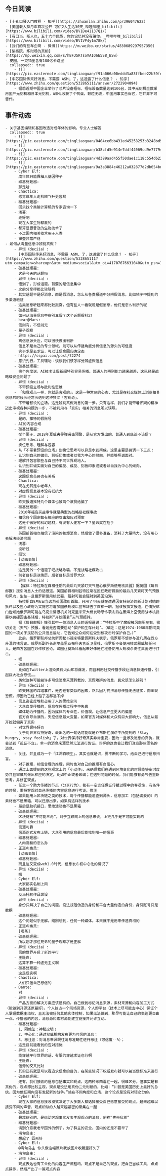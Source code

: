 ## 今日阅读
	- [十孔口琴入门教程 - 知乎](https://zhuanlan.zhihu.com/p/396047622)
	- [美国载人探月车首次公开 可供2人生活30天_哔哩哔哩_bilibili](https://www.bilibili.com/video/BV1De41137Q1/)
	- [有口当，斯人也，五十六个民族，你的记忆并没有骗你。_哔哩哔哩_bilibili](https://www.bilibili.com/video/BV1VP4y1m78k/)
	- [我们的有些车企啊 - 微博](https://m.weibo.cn/status/4830689297957350)
	- [梨泰院，炼狱场的真相](https://mp.weixin.qq.com/s/hBFJSRTsoVAIO6E5S8_BSw)
	- 梗图，一克铀里含有180亿卡路里
	  collapsed:: true
		- ![](https://pic.easternote.com/tingliaoguan/f91a066a00eddd3a83ffbee22b59fc2.jpg)
	- [中芯国际传来好消息，不需要 ASML 了，这透露了什么信息？ - 知乎](https://www.zhihu.com/question/532865111/answer/2722904094)
		- 据悉近期中国企业举行了芯片设备招标，招标设备数量达到106台，其中光刻机全数采用国产光刻机和日本光刻机，ASML收获了个鸭蛋，颗粒无收，中国用事实告诉它，它并非不可替代。
## 事件动态
	- 关于基因编辑和基因改造对成年体的影响，专业人士解答
	  collapsed:: true
		- ![](https://pic.easternote.com/tingliaoguan/0404ce6bb431ed45258253b3248bd914_.jpg)
		- ![](https://pic.easternote.com/tingliaoguan/b38cfd5e914e7ddf44069cd9e7779477_.jpg)
		- ![](https://pic.easternote.com/tingliaoguan/4d389aad455f50dae1c118c554d623fe_.jpg)
		- ![](https://pic.easternote.com/tingliaoguan/9a3a3884c46212a032877d2db654bd6b_.jpg)
		- Cyber Elf:
		  成年体只能靠植入基因种子
		- 碳基处理器:
		  那是啥
		- Chaotica:
		  感觉成年人走机械飞升更容易
		- 碳基处理器:
		  回头找个类脑计算机的专家咨询一下
		- 浅暮:
		  还好吧
		- 现在大学生物都教的
		- 都算是很普及的生物技术了
		- 不过国内相关技术用于人类
		- 审查非常严格
	- 如何从海量信息中辨别真假？
		- 异恒（deciia）:
		  [中芯国际传来好消息，不需要 ASML 了，这透露了什么信息？ - 知乎](https://www.zhihu.com/question/532865111?utm_campaign=shareopn&utm_medium=social&utm_oi=41707676631040&utm_psn=1570332285437685760&utm_source=wechat_session&utm_content=group1_questions)
		- 碳基处理器:
		  这是今天的话题吗
		- 异恒（deciia）:
		  悟到了，形成话题，首要的是信息集中
		- 之前分享得都比较随机
		- 其实话题不是好消息，而是假消息，怎么从各类报道中分辨假消息，比如帖子中提到的多渠道验证
		- 这类消息听起来都比较振奋，但有些人一看就说是假消息，他们是怎么判断的呢
		- 碳基处理器:
		  如何从海量信息中辨别真假？这个话题很科幻
		- bear@Mars:
		  信则有，不信则无
		- 量子观察
		- 异恒（deciia）:
		  离信息源头近，可以很快做出判断
		  信息不是自己的专业领域，则可以从传播角度分析信息的源头的可信度
		  实事求是去求证，可以让信息回归确定态
		- https://sspai.com/post/72274
		- 意识先行，工具辅助：谈谈我们该怎样分辨虚假信息
		- 碳基处理器:
		  换个角度说，AI技术让假新闻特别容易传播，普通人的辨别能力越来越差，这已经是战略级安全问题了
		- 异恒（deciia）:
		  不带预设立场与批判性思维
		- 「和我观点一样，你就是客观的」。这是一种常见的心态，尤其是在社交媒体上浏览相关信息的时候会经常会遇到这种狭义「客观论」。
		- 不带着预设的立场，这是辨别真假消息的第一步。只有这样，我们才能带着怀疑的精神迈出审视各种问题的一步，不被利用与「真实」相关的消息所以误导。
		- 异恒（deciia）:
		  是的，推特的假账号
		- AI的内容合成
		- 碳基处理器:
		  举个栗子，2018年夏威夷导弹袭击预警，是从官方发出的，普通人到底该不该信？
		- 异恒（deciia）:
		  换位思考、理解与包容
		- 从「不带着预设的立场」到换位思考可以算是水到渠成。这里主要是强调一下三点：
		- 认识到自己的偏见、刻板印象或者以我为中心的倾向，并能够坦诚面对。
		- 理解并包容那些与自己持不同世界观地人。
		- 认识到并诚实面对自己的偏见、成见、刻板印象或或者以自我为中心的倾向，
		- 碳基处理器:
		  这跟信息茧房也有关系
		- Chaotica:
		  现在尤其是中老年人
		- 对虚假信息基本没有抵抗力
		- 异恒（deciia）:
		  昨天报道推特几个媒体也被两个演员给骗了
		- 碳基处理器:
		  2010年福岛买盐事件就是典型的战略级社媒事故
		- 相信各个国家都有相应的攻击和应对预案
		- 这是个很好的科幻题材，有没有大佬写一下？星云奖在招手
		- 异恒（deciia）:
		  英国前首相也相信了渲染的核爆消息，然后做了很多准备，消耗了大量精力，没有用心去解决经济问题
		- 浅暮:
		  没听过
		- 细说
		- [动画表情]
		- 碳基处理器:
		  这是另外一个话题了吧战略欺骗，不是战略社媒攻击
		- 前者目标是决策层，后者目标是普罗大众
		- 异恒（deciia）:
		  【媒体：特拉斯在首相任期的最后几天紧盯天气担心俄罗斯使用核武器】据英国《每日邮报》援引消息人士的话报道，英国前首相利兹特拉斯在担任政府首脑的最后几天紧盯天气预报和风向，生怕一旦俄罗斯使用核武器，辐射可能会辐射到英国沿海。
		  特拉斯自9月6日当选为英国政府首脑，只用了44天就在遭遇因支持经济的新计划对她的批评以及担心政府为实施它将增加国债规模后宣布辞去了首相一职。据该报撰文报道，在情报部门告知她俄罗斯可能在乌克兰情报机关对克里米亚大桥发动恐怖袭击后在黑海上空使用战术核武器以强硬回击基辅后，特拉斯“开始围着”天气预报转。
		  据《每日邮报》援引其中一位消息人士的话报道说：“特拉斯中了魔般被风向所左右，密切关注（天气）预报，看她是否需要启动‘保护和生存计划’。（编注：这是1974-1980年期间英国的一项关于民防的公共信息运动，它告知公众如何在受到核攻击时保护自己。）”
		  此前，俄罗斯联邦总统新闻秘书德米特里佩斯科夫表示，俄罗斯不想参与近几周在西方升温的核言论。俄罗斯副外长谢尔盖里亚布科夫告诉卫星社，俄罗斯不会使用核武器威胁任何人，是西方各国在炒作核言论，试图让莫斯科看起来好像是在准备使用大规模杀伤性武器进行打击。
		- 嗯
		- 碳基处理器:
		  比如在Twitter上渲染黄石火山即将爆发，而且利用社交传播手段让消息快速传播，引起巨大社会恐慌……
		- 类似这种可能被许多可信消息来源转载的、真假难辨的消息，民众该怎么辨别？
		- 异恒（deciia）:
		  昨天韩国的踩踏事件，是否也有类似的因素，然后因为拥挤消息传播无法证实，而出现恐慌，却因为已经上船了逃都逃不掉
		- 信息高密度堆积占用了人的思维空间
		- 大众自发传播的，信息在传播过程中中失真
		  媒体助力传播的，因为媒体的专业性，价值观，让信息产生更大的偏差
		  官方自导自演的，失控信息最大变量，如果官方对媒体和大众有巨大影响力，信息从最开始就偏离了真实
		- 对世界保持好奇
		- 关于对世界保持好奇，最出名的一句话可能就是乔布斯在演讲中所提到的「Stay hungry, stay foolish」了。对世界保持好奇其实非常重要，因为一旦涉及消息的真伪，就会谈到「孤证不立」。单一的消息来源显然无法进行佐证。同样的这也会让我们注意那些匿名的消息。
		- 关注，并且成为一个「江湖百晓生」。其实也就是讲，要不断的学习，给自己进行信息扫盲。
		- 对于推理，相信合理的推理，同时也对自己的推理有自信心。
		- 通过上面提到的这些观念上的「小动作」，来确保我们在遇到环境变化的时候能够审时度势并且审慎的做出相应的决定，比如中止或者改编；在遇到问题的时候，我们能够有勇气去重新思考，并修正观点。
		- 任意一个助力传播的节点（分享行为），都有一定责任保证传播过程中的客观性，有条件的时候，秉持客观对自己传播的内容信息进行考证，修正
		- 如果能用上区块链之类的技术，每个传播都能追查到源头，信息加工（包括诶爱的）的素材也不是黑箱，可以还原出来，如果有这样的技术
		- 最后是脑机接口，思维活动也不是黑箱
		- 碳基处理器:
		  区块链有“不可能三角”，对于互联网上的信息来说，上链几乎是不可能实现的
		- 异恒（deciia）:
		  信源可靠
		  信源正式发布上链，大众引用的信息最后能找到唯一的信源
		- 碳基处理器:
		  人肉洗稿的怎么办
		- 正道の幽灵:
		  [动画表情]
		- 碳基处理器:
		  而且这又变成web1.0时代，信息发布权中心化的情况了
		- 异恒（deciia）:
		  嗯
		- Cyber Elf:
		  大家都实名制上网
		- 碳基处理器:
		  反乌托邦作品世设
		- 异恒（deciia）:
		  身份只解决了自己的问题，没法规范伪造的身份和平台大量伪造的身份，身份账号只是数据
		- 碳基处理器:
		  这个问题似乎无解，刚刚想到，任何一种媒体，本来就不是用来传递真相的
		- 正道の幽灵:
		  [喝茶]
		- 碳基处理器:
		  所以刚才那位兄弟的量子观察才是正解
		- 异恒（deciia）:
		  信的世界开启了新的平行
		- 王肚白:
		  这算不算一种虚无主义啊
		- 碳基处理器:
		  这是现实啊
		- Chaotica:
		  人们只信自己想信的
		- Dante:
		  对
		- 异恒（deciia）:
		  产品方面的解决方案应该是有的。自己做到标记消息来源，素材来源和内容加工方式（能做到开源还原最好）。个人独占一个网络资源，个人即平台（技术上尽可能去中心）保证个人掌握数据主动权，且无法被任何其他实体控制，如果无法做到，那尽可能让自己的表达更自由一点。传播者的内容，消息源和素材源能建立链接并允许互动。
		- 碳基处理器:
		  1、隔绝法：神秘之墙；
		  2、中心化：通过权威机构发布更为可信的消息；
		  3、标注法：对消息来源既往消息准确性进行标注（可信度--%）；
		- 这是目前能看到的应对措施
		- 异恒（deciia）:
		  能穿越平行世界的话，有限的穿越求证也行啊
		- 王肚白:
		  信源的交叉比对
		- 其实还有就是可以看追求信息的目的，在某些情况下权威发布就可以被当做标准来进行
		- 碳基处理器:
		  还有，我们接收的信息包括事实和观点，这两种东西混在一起，很难区分，但事实是有真伪的，观点却比较主观，观点是没法用真伪二元判断的，比如：“川普是美国历史上最好的总统，因为他任期内没有发起新的战争。”站在不同角度和立场，这个论点是没有对错之分的。
		- Cyber Elf:
		  现在大家的信息接收模式决定了大多数人都选择接受自己愿意接受的观点，越来越难以接受不同的声音，观点相似的人越来越紧密的聚集在一起
		- 碳基处理器:
		  最难辨别的，是借助客观事实发表主观观点的消息，俗称“夹带私货”
		- 碳基处理器:
		  请别介意我老举国外的例子，为了群主的安全，国内的还是不要举了
		- 海甸岛主:
		  想起了 回形针
		- Cyber Elf:
		  @海甸岛主 你头像这幅照片我放图片收藏里好久了
		- 海甸岛主:
		- 异恒（deciia）:
		  观点表达也有工业化的内容生产流程吗，观点不是自己的观点，把自己当成工具，点点点操作，然后产出了一篇观点内容
